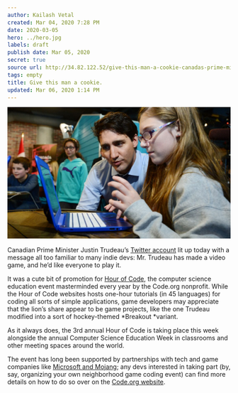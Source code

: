 ```yaml
---
author: Kailash Vetal
created: Mar 04, 2020 7:28 PM
date: 2020-03-05
hero: ../hero.jpg
labels: draft
publish date: Mar 05, 2020
secret: true
source url: http://34.82.122.52/give-this-man-a-cookie-canadas-prime-minister-made-his-own-game-to-promote-tech-education/
tags: empty
title: Give this man a cookie.
updated: Mar 06, 2020 1:14 PM
---
```

![20/justin-treadu_kdwzzv.jpg](20/justin-treadu_kdwzzv.jpg)

Canadian Prime Minister Justin Trudeau’s [Twitter account](https://twitter.com/JustinTrudeau/status/805896606541369344) lit up today with a message all too familiar to many indie devs: Mr. Trudeau has made a video game, and he’d like everyone to play it.

It was a cute bit of promotion for [Hour of Code](https://hourofcode.com/us), the computer science education event masterminded every year by the Code.org nonprofit. While the Hour of Code websites hosts one-hour tutorials (in 45 languages) for coding all sorts of simple applications, game developers may appreciate that the lion’s share appear to be game projects, like the one Trudeau modified into a sort of hockey-themed *Breakout *variant.

As it always does, the 3rd annual Hour of Code is taking place this week alongside the annual Computer Science Education Week in classrooms and other meeting spaces around the world.

The event has long been supported by partnerships with tech and game companies like [Microsoft and Mojang](http://www.gamasutra.com/view/news/259470/Microsoft_and_Codeorg_teaching_kids_to_code_with_Minecraft.php); any devs interested in taking part (by, say, organizing your own neighborhood game coding event) can find more details on how to do so over on the [Code.org website](https://hourofcode.com/us).
